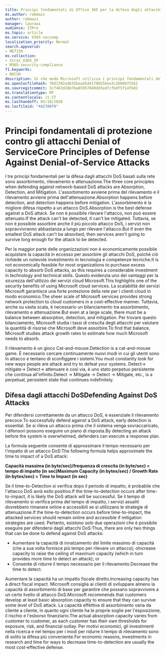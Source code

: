 ```yaml
---
title: Principi fondamentali di Office 365 per la difesa dagli attacchi Denial of Service
ms.author: robmazz
author: robmazz
manager: laurawi
audience: ITPro
ms.topic: article
ms.service: O365-seccomp
localization_priority: Normal
search.appverid:
- MET150
ms.collection:
- Strat_O365_IP
- M365-security-compliance
f1.keywords:
- NOCSH
description: In che modo Microsoft utilizza i principi fondamentali dell'assorbimento, del rilevamento e dell'attenuazione in difesa degli attacchi DoS (Denial of Service).
ms.openlocfilehash: 78d1392adb35bead5d41f9655bea3c2680975561
ms.sourcegitcommit: 3cf463d28b7ba65957049dd3ed7cfbdf5f14fb82
ms.translationtype: MT
ms.contentlocale: it-IT
ms.lasthandoff: 05/18/2020
ms.locfileid: "44278079"
---
```

# <a name="core-principles-of-defense-against-denial-of-service-attacks"></a><span data-ttu-id="4b1df-103">Principi fondamentali di protezione contro gli attacchi Denial of Service</span><span class="sxs-lookup"><span data-stu-id="4b1df-103">Core Principles of Defense Against Denial-of-Service Attacks</span></span>

<span data-ttu-id="4b1df-104">I tre principi fondamentali per la difesa dagli attacchi DoS basati sulla rete sono assorbimento, rilevamento e attenuazione.</span><span class="sxs-lookup"><span data-stu-id="4b1df-104">The three core principles when defending against network-based DoS attacks are Absorption, Detection, and Mitigation.</span></span> <span data-ttu-id="4b1df-105">L'assorbimento avviene prima del rilevamento e il rilevamento avviene prima dell'attenuazione.</span><span class="sxs-lookup"><span data-stu-id="4b1df-105">Absorption happens before detection, and detection happens before mitigation.</span></span> <span data-ttu-id="4b1df-106">L'assorbimento è la migliore difesa rispetto a un attacco DoS.</span><span class="sxs-lookup"><span data-stu-id="4b1df-106">Absorption is the best defense against a DoS attack.</span></span> <span data-ttu-id="4b1df-107">Se non è possibile rilevare l'attacco, non può essere attenuato.</span><span class="sxs-lookup"><span data-stu-id="4b1df-107">If the attack can't be detected, it can't be mitigated.</span></span> <span data-ttu-id="4b1df-108">Tuttavia, se non è possibile assorbire anche il più piccolo attacco DoS, i servizi non sopravvivranno abbastanza a lungo per rilevare l'attacco.</span><span class="sxs-lookup"><span data-stu-id="4b1df-108">But if even the smallest DoS attack can't be absorbed, then services aren't going to survive long enough for the attack to be detected.</span></span>

<span data-ttu-id="4b1df-109">Per la maggior parte delle organizzazioni non è economicamente possibile acquistare la capacità in eccesso per assorbire gli attacchi DoS, poiché ciò richiede un notevole investimento in tecnologia e competenze tecniche.</span><span class="sxs-lookup"><span data-stu-id="4b1df-109">It is not economically feasible for most organizations to purchase excess capacity to absorb DoS attacks, as this requires a considerable investment in technology and technical skills.</span></span> <span data-ttu-id="4b1df-110">Questo evidenzia uno dei vantaggi per la sicurezza dell'utilizzo dei servizi cloud Microsoft.</span><span class="sxs-lookup"><span data-stu-id="4b1df-110">This highlights one of the security benefits of using Microsoft cloud services.</span></span> <span data-ttu-id="4b1df-111">La scalabilità dei servizi Microsoft garantisce una forte protezione della rete per i clienti cloud in modo economico.</span><span class="sxs-lookup"><span data-stu-id="4b1df-111">The sheer scale of Microsoft services provides strong network protection to cloud customers in a cost-effective manner.</span></span> <span data-ttu-id="4b1df-112">Tuttavia, anche su vasta scala, è necessario un bilanciamento tra assorbimento, rilevamento e attenuazione.</span><span class="sxs-lookup"><span data-stu-id="4b1df-112">But even at a large scale, there must be a balance between absorption, detection, and mitigation.</span></span> <span data-ttu-id="4b1df-113">Per trovare questo bilanciamento, Microsoft studia i tassi di crescita degli attacchi per valutare la quantità di risorse che Microsoft deve assorbire.</span><span class="sxs-lookup"><span data-stu-id="4b1df-113">To find that balance, Microsoft studies attack growth rates to estimate how much Microsoft needs to absorb.</span></span>

<span data-ttu-id="4b1df-114">Il rilevamento è un gioco Cat-and-mouse.</span><span class="sxs-lookup"><span data-stu-id="4b1df-114">Detection is a cat-and-mouse game.</span></span> <span data-ttu-id="4b1df-115">È necessario cercare continuamente nuovi modi in cui gli utenti sono in attacco e tentano di sconfiggere i sistemi.</span><span class="sxs-lookup"><span data-stu-id="4b1df-115">You must constantly look for new ways people are attack and try to defeat your systems.</span></span> <span data-ttu-id="4b1df-116">Detect-> mitigate-> Detect-> attenuare e così via, è uno stato perpetuo persistente che continua all'infinito.</span><span class="sxs-lookup"><span data-stu-id="4b1df-116">Detect -> Mitigate -> Detect -> Mitigate, etc., is a perpetual, persistent state that continues indefinitely.</span></span>

## <a name="defending-against-dos-attacks"></a><span data-ttu-id="4b1df-117">Difesa dagli attacchi DoS</span><span class="sxs-lookup"><span data-stu-id="4b1df-117">Defending Against DoS Attacks</span></span>

<span data-ttu-id="4b1df-118">Per difendersi correttamente da un attacco DoS, è essenziale il rilevamento precoce.</span><span class="sxs-lookup"><span data-stu-id="4b1df-118">To successfully defend against a DoS attack, early detection is essential.</span></span> <span data-ttu-id="4b1df-119">Se si rileva un attacco prima che il sistema venga sovraccaricato, i difensori possono eseguire un piano di risposta.</span><span class="sxs-lookup"><span data-stu-id="4b1df-119">By detecting an attack before the system is overwhelmed, defenders can execute a response plan.</span></span>

<span data-ttu-id="4b1df-120">La formula seguente consente di approssimare il tempo necessario per l'impatto di un attacco DoS:</span><span class="sxs-lookup"><span data-stu-id="4b1df-120">The following formula helps approximate the time to impact of a DoS attack:</span></span>

   <span data-ttu-id="4b1df-121">**Capacità massima (in byte/sec)/frequenza di crescita (in byte/sec) = tempo di impatto (in sec)**</span><span class="sxs-lookup"><span data-stu-id="4b1df-121">**Maximum Capacity (in bytes/sec) / Growth Rate (in bytes/sec) = Time to Impact (in sec)**</span></span>

<span data-ttu-id="4b1df-122">Se il time-to-Detection si verifica dopo il periodo di impatto, è probabile che l'attacco DoS avrà esito positivo.</span><span class="sxs-lookup"><span data-stu-id="4b1df-122">If the time-to-detection occurs after time-to-impact, it is likely the DoS attack will be successful.</span></span> <span data-ttu-id="4b1df-123">Se il tempo di rilevamento si verifica prima del tempo di impatto, i servizi assaliti dovrebbero rimanere online e accessibili se si utilizzano le strategie di attenuazione.</span><span class="sxs-lookup"><span data-stu-id="4b1df-123">If the time-to-detection occurs before time-to-impact, the attacked services should remain online and accessible if mitigation strategies are used.</span></span> <span data-ttu-id="4b1df-124">Pertanto, esistono solo due operazioni che è possibile eseguire per difendersi dagli attacchi DoS:</span><span class="sxs-lookup"><span data-stu-id="4b1df-124">Thus, there are only two things that can be done to defend against DoS attacks:</span></span>

- <span data-ttu-id="4b1df-125">Aumentare la capacità di innalzamento del limite massimo di capacità (che a sua volta fornisce più tempo per rilevare un attacco); o</span><span class="sxs-lookup"><span data-stu-id="4b1df-125">Increase capacity to raise the ceiling of maximum capacity (which in turn provides more time to detect an attack); or</span></span>
- <span data-ttu-id="4b1df-126">Consente di ridurre il tempo necessario per il rilevamento.</span><span class="sxs-lookup"><span data-stu-id="4b1df-126">Decrease the time to detect.</span></span>

<span data-ttu-id="4b1df-127">Aumentare la capacità ha un impatto fiscale diretto.</span><span class="sxs-lookup"><span data-stu-id="4b1df-127">Increasing capacity has a direct fiscal impact.</span></span> <span data-ttu-id="4b1df-128">Microsoft consiglia ai clienti di sviluppare almeno la capacità di assorbimento di base per garantire che possano sopravvivere a un certo livello di attacco DoS.</span><span class="sxs-lookup"><span data-stu-id="4b1df-128">Microsoft recommends that customers develop at least basic absorption capacity to ensure that they can survive some level of DoS attack.</span></span> <span data-ttu-id="4b1df-129">La capacità effettiva di assorbimento varia da cliente a cliente, in quanto ogni cliente ha le proprie soglie per l'esposizione, il rischio e l'esborso finanziario.</span><span class="sxs-lookup"><span data-stu-id="4b1df-129">The actual absorption capacity varies from customer to customer, as each customer has their own thresholds for exposure, risk, and financial outlay.</span></span> <span data-ttu-id="4b1df-130">Per motivi economici, gli investimenti nella ricerca e nel tempo per i modi per ridurre il tempo di rilevamento sono di solito la difesa più conveniente.</span><span class="sxs-lookup"><span data-stu-id="4b1df-130">For economic reasons, investments in research and time for ways to decrease time-to-detection are usually the most cost-effective defense.</span></span>
